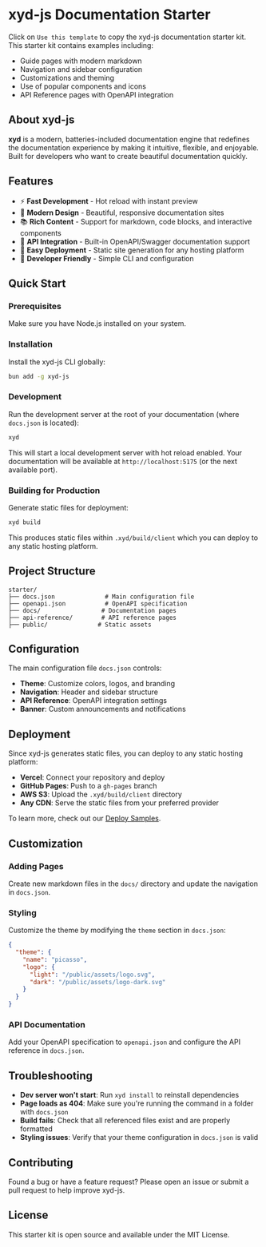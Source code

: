 # xyd-js Documentation Starter

Click on `Use this template` to copy the xyd-js documentation starter kit. This starter kit contains examples including:

- Guide pages with modern markdown
- Navigation and sidebar configuration
- Customizations and theming
- Use of popular components and icons
- API Reference pages with OpenAPI integration

## About xyd-js

**xyd** is a modern, batteries-included documentation engine that redefines the documentation experience by making it intuitive, flexible, and enjoyable. Built for developers who want to create beautiful documentation quickly.

## Features

- ⚡ **Fast Development** - Hot reload with instant preview
- 🎨 **Modern Design** - Beautiful, responsive documentation sites
- 📚 **Rich Content** - Support for markdown, code blocks, and interactive components
- 🔗 **API Integration** - Built-in OpenAPI/Swagger documentation support
- 🚀 **Easy Deployment** - Static site generation for any hosting platform
- 🎯 **Developer Friendly** - Simple CLI and configuration

## Quick Start

### Prerequisites

Make sure you have Node.js installed on your system.

### Installation

Install the xyd-js CLI globally:

```bash
bun add -g xyd-js
```

### Development

Run the development server at the root of your documentation (where `docs.json` is located):

```bash
xyd
```

This will start a local development server with hot reload enabled. Your documentation will be available at `http://localhost:5175` (or the next available port).

### Building for Production

Generate static files for deployment:

```bash
xyd build
```

This produces static files within `.xyd/build/client` which you can deploy to any static hosting platform.

## Project Structure

```
starter/
├── docs.json              # Main configuration file
├── openapi.json           # OpenAPI specification
├── docs/                 # Documentation pages
├── api-reference/        # API reference pages
├── public/              # Static assets
```

## Configuration

The main configuration file `docs.json` controls:

- **Theme**: Customize colors, logos, and branding
- **Navigation**: Header and sidebar structure
- **API Reference**: OpenAPI integration settings
- **Banner**: Custom announcements and notifications

## Deployment

Since xyd-js generates static files, you can deploy to any static hosting platform:

- **Vercel**: Connect your repository and deploy
- **GitHub Pages**: Push to a `gh-pages` branch
- **AWS S3**: Upload the `.xyd/build/client` directory
- **Any CDN**: Serve the static files from your preferred provider

To learn more, check out our [Deploy Samples](https://github.com/xyd-js/deploy-samples).

## Customization

### Adding Pages

Create new markdown files in the `docs/` directory and update the navigation in `docs.json`.

### Styling

Customize the theme by modifying the `theme` section in `docs.json`:

```json
{
  "theme": {
    "name": "picasso",
    "logo": {
      "light": "/public/assets/logo.svg",
      "dark": "/public/assets/logo-dark.svg"
    }
  }
}
```

### API Documentation

Add your OpenAPI specification to `openapi.json` and configure the API reference in `docs.json`.

## Troubleshooting

- **Dev server won't start**: Run `xyd install` to reinstall dependencies
- **Page loads as 404**: Make sure you're running the command in a folder with `docs.json`
- **Build fails**: Check that all referenced files exist and are properly formatted
- **Styling issues**: Verify that your theme configuration in `docs.json` is valid

## Contributing

Found a bug or have a feature request? Please open an issue or submit a pull request to help improve xyd-js.

## License

This starter kit is open source and available under the MIT License.

